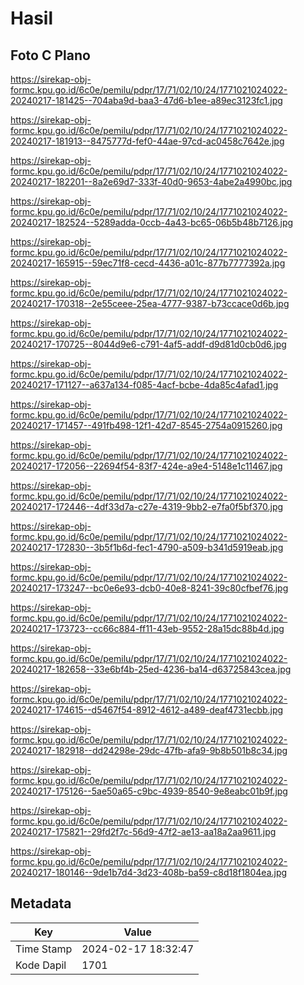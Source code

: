# Hasil

## Foto C Plano

https://sirekap-obj-formc.kpu.go.id/6c0e/pemilu/pdpr/17/71/02/10/24/1771021024022-20240217-181425--704aba9d-baa3-47d6-b1ee-a89ec3123fc1.jpg

https://sirekap-obj-formc.kpu.go.id/6c0e/pemilu/pdpr/17/71/02/10/24/1771021024022-20240217-181913--8475777d-fef0-44ae-97cd-ac0458c7642e.jpg

https://sirekap-obj-formc.kpu.go.id/6c0e/pemilu/pdpr/17/71/02/10/24/1771021024022-20240217-182201--8a2e69d7-333f-40d0-9653-4abe2a4990bc.jpg

https://sirekap-obj-formc.kpu.go.id/6c0e/pemilu/pdpr/17/71/02/10/24/1771021024022-20240217-182524--5289adda-0ccb-4a43-bc65-06b5b48b7126.jpg

https://sirekap-obj-formc.kpu.go.id/6c0e/pemilu/pdpr/17/71/02/10/24/1771021024022-20240217-165915--59ec71f8-cecd-4436-a01c-877b7777392a.jpg

https://sirekap-obj-formc.kpu.go.id/6c0e/pemilu/pdpr/17/71/02/10/24/1771021024022-20240217-170318--2e55ceee-25ea-4777-9387-b73ccace0d6b.jpg

https://sirekap-obj-formc.kpu.go.id/6c0e/pemilu/pdpr/17/71/02/10/24/1771021024022-20240217-170725--8044d9e6-c791-4af5-addf-d9d81d0cb0d6.jpg

https://sirekap-obj-formc.kpu.go.id/6c0e/pemilu/pdpr/17/71/02/10/24/1771021024022-20240217-171127--a637a134-f085-4acf-bcbe-4da85c4afad1.jpg

https://sirekap-obj-formc.kpu.go.id/6c0e/pemilu/pdpr/17/71/02/10/24/1771021024022-20240217-171457--491fb498-12f1-42d7-8545-2754a0915260.jpg

https://sirekap-obj-formc.kpu.go.id/6c0e/pemilu/pdpr/17/71/02/10/24/1771021024022-20240217-172056--22694f54-83f7-424e-a9e4-5148e1c11467.jpg

https://sirekap-obj-formc.kpu.go.id/6c0e/pemilu/pdpr/17/71/02/10/24/1771021024022-20240217-172446--4df33d7a-c27e-4319-9bb2-e7fa0f5bf370.jpg

https://sirekap-obj-formc.kpu.go.id/6c0e/pemilu/pdpr/17/71/02/10/24/1771021024022-20240217-172830--3b5f1b6d-fec1-4790-a509-b341d5919eab.jpg

https://sirekap-obj-formc.kpu.go.id/6c0e/pemilu/pdpr/17/71/02/10/24/1771021024022-20240217-173247--bc0e6e93-dcb0-40e8-8241-39c80cfbef76.jpg

https://sirekap-obj-formc.kpu.go.id/6c0e/pemilu/pdpr/17/71/02/10/24/1771021024022-20240217-173723--cc66c884-ff11-43eb-9552-28a15dc88b4d.jpg

https://sirekap-obj-formc.kpu.go.id/6c0e/pemilu/pdpr/17/71/02/10/24/1771021024022-20240217-182658--33e6bf4b-25ed-4236-ba14-d63725843cea.jpg

https://sirekap-obj-formc.kpu.go.id/6c0e/pemilu/pdpr/17/71/02/10/24/1771021024022-20240217-174615--d5467f54-8912-4612-a489-deaf4731ecbb.jpg

https://sirekap-obj-formc.kpu.go.id/6c0e/pemilu/pdpr/17/71/02/10/24/1771021024022-20240217-182918--dd24298e-29dc-47fb-afa9-9b8b501b8c34.jpg

https://sirekap-obj-formc.kpu.go.id/6c0e/pemilu/pdpr/17/71/02/10/24/1771021024022-20240217-175126--5ae50a65-c9bc-4939-8540-9e8eabc01b9f.jpg

https://sirekap-obj-formc.kpu.go.id/6c0e/pemilu/pdpr/17/71/02/10/24/1771021024022-20240217-175821--29fd2f7c-56d9-47f2-ae13-aa18a2aa9611.jpg

https://sirekap-obj-formc.kpu.go.id/6c0e/pemilu/pdpr/17/71/02/10/24/1771021024022-20240217-180146--9de1b7d4-3d23-408b-ba59-c8d18f1804ea.jpg


## Metadata

| Key        | Value               |
| ---------- | ------------------- |
| Time Stamp | 2024-02-17 18:32:47 |
| Kode Dapil | 1701                |



